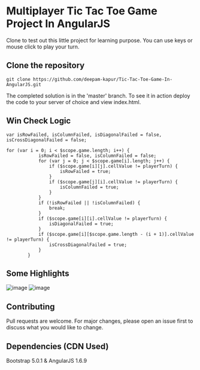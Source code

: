 # Multiplayer Tic Tac Toe Game Project In AngularJS

Clone to test out this little project for learning purpose. You can use keys or mouse click to play your turn.

## Clone the repository

    git clone https://github.com/deepam-kapur/Tic-Tac-Toe-Game-In-AngularJS.git
The completed solution is in the 'master' branch. To see it in action deploy the code to your server of choice and view index.html.

## Win Check Logic

```AngularJS
var isRowFailed, isColumnFailed, isDiagonalFailed = false, isCrossDiagonalFailed = false;

for (var i = 0; i < $scope.game.length; i++) {
            isRowFailed = false, isColumnFailed = false;
            for (var j = 0; j < $scope.game[i].length; j++) {
                if ($scope.game[i][j].cellValue != playerTurn) {
                    isRowFailed = true;
                }
                if ($scope.game[j][i].cellValue != playerTurn) {
                    isColumnFailed = true;
                }
            }
            if (!isRowFailed || !isColumnFailed) {
                break;
            }
            if ($scope.game[i][i].cellValue != playerTurn) {
                isDiagonalFailed = true;
            }
            if ($scope.game[i][$scope.game.length - (i + 1)].cellValue != playerTurn) {
                isCrossDiagonalFailed = true;
            }
        }
```

## Some Highlights
![image](https://user-images.githubusercontent.com/52624123/119675716-ea2bb880-be5a-11eb-912e-c1db7a67d6fb.png)
![image](https://user-images.githubusercontent.com/52624123/119675911-0d566800-be5b-11eb-8637-80999ade27b1.png)

## Contributing
Pull requests are welcome. For major changes, please open an issue first to discuss what you would like to change.

## Dependencies (CDN Used)
Bootstrap 5.0.1 & AngularJS 1.6.9
